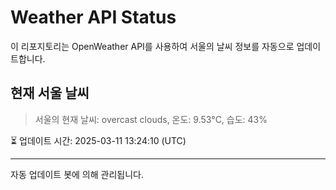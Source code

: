 
# Weather API Status

이 리포지토리는 OpenWeather API를 사용하여 서울의 날씨 정보를 자동으로 업데이트합니다.

## 현재 서울 날씨
> 서울의 현재 날씨: overcast clouds, 온도: 9.53°C, 습도: 43%

⏳ 업데이트 시간: 2025-03-11 13:24:10 (UTC)

---
자동 업데이트 봇에 의해 관리됩니다.
